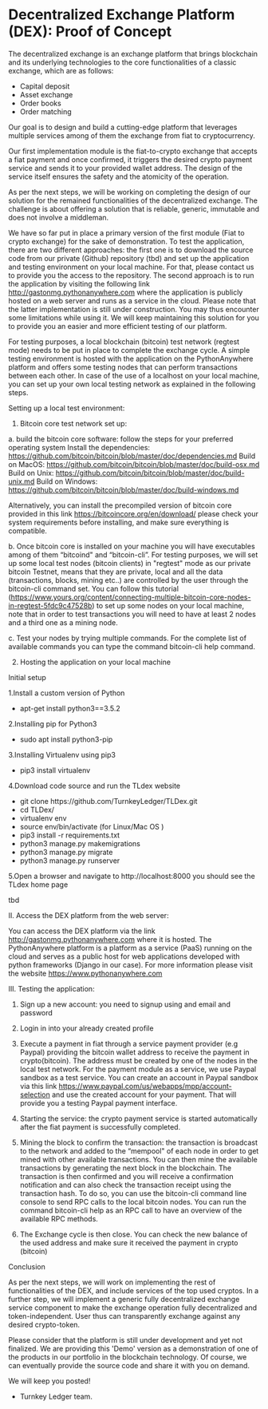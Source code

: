 # Decentralized Exchange Platform (DEX): Proof of Concept

The decentralized exchange is an exchange platform that brings blockchain and its underlying technologies to the core functionalities of a classic exchange, which are as follows:

- Capital deposit
- Asset exchange
- Order books
- Order matching

Our goal is to design and build a cutting-edge platform that leverages multiple services among of them the exchange from fiat to cryptocurrency.

Our first implementation module is the fiat-to-crypto exchange that accepts a fiat payment and once confirmed, it triggers the desired crypto payment service and sends it to your provided wallet address. The design of the service itself ensures the safety and the atomicity of the operation.

As per the next steps, we will be working on completing the design of our solution for the remained functionalities of the decentralized exchange. The challenge is about offering a solution that is reliable, generic, immutable and does not involve a middleman. 

We have so far put in place a primary version of the first module (Fiat to crypto exchange) for the sake of demonstration. To test the application, there are two different approaches: the first one is to download the source code from our private (Github) repository (tbd) and set up the application and testing environment on your local machine. For that, please contact us to provide you the access to the repository.
The second approach is to run the application by visiting the following link                             http://gastonmg.pythonanywhere.com where the application is publicly hosted on a web server and runs as a service in the cloud. Please note that the latter implementation is still under construction. You may thus encounter some limitations while using it. We will keep maintaining this solution for you to provide you an easier and more efficient testing of our platform.

For testing purposes, a local blockchain (bitcoin) test network (regtest mode) needs to be put in place to complete the exchange cycle.
A simple testing environment is hosted with the application on the PythonAnywhere platform and offers some testing nodes that can perform transactions between each other. In case of the use of a localhost on your local machine, you can set up your own local testing network as explained in the following steps.

Setting up a local test environment:

1. Bitcoin core test network set up:

a. build the bitcoin core software: follow the steps for your preferred operating system
Install the dependencies: https://github.com/bitcoin/bitcoin/blob/master/doc/dependencies.md
Build on MacOS: https://github.com/bitcoin/bitcoin/blob/master/doc/build-osx.md
Build on Unix: https://github.com/bitcoin/bitcoin/blob/master/doc/build-unix.md
Build on Windows: https://github.com/bitcoin/bitcoin/blob/master/doc/build-windows.md

Alternatively, you can install the precompiled version of bitcoin core provided in this link https://bitcoincore.org/en/download/ please check your system requirements before installing, and make sure everything is compatible.

b. Once bitcoin core is installed on your machine you will have executables among of them “bitcoind" and “bitcoin-cli”. For testing purposes, we will set up some local test nodes (bitcoin clients) in "regtest" mode as our private bitcoin Testnet, means that they are private, local and all the data (transactions, blocks, mining etc..) are controlled by the user through the bitcoin-cli command set. You can follow this tutorial (https://www.yours.org/content/connecting-multiple-bitcoin-core-nodes-in-regtest-5fdc9c47528b) to set up some nodes on your local machine, note that in order to test transactions you will need to have at least 2 nodes and a third one as a mining node.

c. Test your nodes by trying multiple commands. For the complete list of available commands you can type the command bitcoin-cli help command. 

2. Hosting the application on your local machine

Initial setup

1.Install a custom version of Python 
<ul>
  <li>apt-get install python3==3.5.2</li>
</ul>

2.Installing pip for Python3 
<ul>
  <li>sudo apt install python3-pip</li>
</ul>

3.Installing Virtualenv using pip3  

<ul>
  <li>pip3 install virtualenv</li>
</ul>

4.Download code source and run the TLdex website

<ul>
<li>git clone https://github.com/TurnkeyLedger/TLDex.git</li>
<li>cd TLDex/</li>
  <li>virtualenv env</li>
<li>source env/bin/activate (for Linux/Mac OS )</li>
  <li>pip3 install -r requirements.txt</li>
<li>python3 manage.py makemigrations </li>
  <li>python3 manage.py migrate</li>
  <li>python3 manage.py runserver</li>
</ul>

5.Open a browser and navigate to http://localhost:8000 you should see the TLdex home page

tbd

II. Access the DEX platform from the web server:

You can access the DEX platform via the link http://gastonmg.pythonanywhere.com where it is hosted. The PythonAnywhere platform is a platform as a service (PaaS) running on the cloud and serves as a public host for web applications developed with python frameworks (Django in our case). For more information please visit the website https://www.pythonanywhere.com

III. Testing the application:

1. Sign up a new account: you need to signup using and email and password

2. Login in into your already created profile

3. Execute a payment in fiat through a service payment provider (e.g Paypal) providing the bitcoin wallet address to receive the payment in crypto(bitcoin). The address must be created by one of the nodes in the local test network. For the payment module as a service, we use Paypal sandbox as a test service. You can create an account in Paypal sandbox via this link https://www.paypal.com/us/webapps/mpp/account-selection and use the created account for your payment. That will provide you a testing Paypal payment interface.

4. Starting the service: the crypto payment service is started automatically after the fiat payment is successfully completed.

5. Mining the block to confirm the transaction: the transaction is broadcast to the network and added to the “mempool" of each node in order to get mined with other available transactions. You can then mine the available transactions by generating the next block in the blockchain. The transaction is then confirmed and you will receive a confirmation notification and can also check the transaction receipt using the transaction hash. To do so, you can use the bitcoin-cli command line console to send RPC calls to the local bitcoin nodes. You can run the command bitcoin-cli help as an RPC call to have an overview of the available RPC methods. 

6. The Exchange cycle is then close. You can check the new balance of the used address and make sure it received the payment in crypto (bitcoin)


Conclusion

As per the next steps, we will work on implementing the rest of functionalities of the DEX, and include services of the top used cryptos. In a further step, we will implement a generic fully decentralized exchange service component to make the exchange operation fully decentralized and token-independent. User thus can transparently exchange against any desired crypto-token.

Please consider that the platform is still under development and yet not finalized. We are providing this 'Demo' version as a demonstration of one of the products in our portfolio in the blockchain technology. Of course, we can eventually provide the source code and share it with you on demand.

We will keep you posted!

- Turnkey Ledger team.


